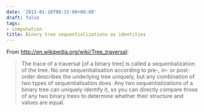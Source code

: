 ```yaml
---
date: '2013-01-18T08:15:00+00:00'
draft: false
tags:
- computation
title: Binary tree sequentializations as identities
---
```


From http://en.wikipedia.org/wiki/Tree_traversal:

>The trace of a traversal [of a binary tree] is called a sequentialization of the tree. No one sequentialisation according to pre-, in- or post-order describes the underlying tree uniquely, but any combination of two types of sequentialisation does. Any two sequentializations of a binary tree can uniquely identify it, so you can directly compare those of any two binary trees to determine whether their structure and values are equal.
